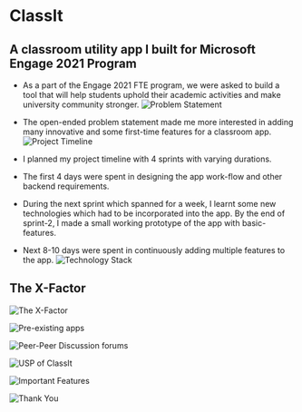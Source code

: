 # ClassIt
## A classroom utility app I built for Microsoft Engage 2021 Program

* As a part of the Engage 2021 FTE program, we were asked to build a tool that will help students uphold their academic activities and make university community stronger.
![Problem Statement](https://imgur.com/FpaCxsW)

* The open-ended problem statement made me more interested in adding many innovative and some first-time features for a classroom app.
![Project Timeline](https://imgur.com/R0cuUSg)


* I planned my project timeline with 4 sprints with varying durations.
* The first 4 days were spent in designing the app work-flow and other backend requirements.
* During the next sprint which spanned for a week, I learnt some new technologies which had to be incorporated into the app. By the end of sprint-2, I made a small working prototype of the app with basic-features.
* Next 8-10 days were spent in continuously adding multiple features to the app.
![Technology Stack](https://imgur.com/3NtqGfC)

## The X-Factor
![The X-Factor](https://imgur.com/IrGUabA)

![Pre-existing apps](https://imgur.com/1lhUfW7)

![Peer-Peer Discussion forums](https://imgur.com/tvGsQ4t)

![USP of ClassIt](https://imgur.com/tvGsQ4t)

![Important Features](https://imgur.com/Fghqis1)

![Thank You](https://imgur.com/gXzz0d1)

